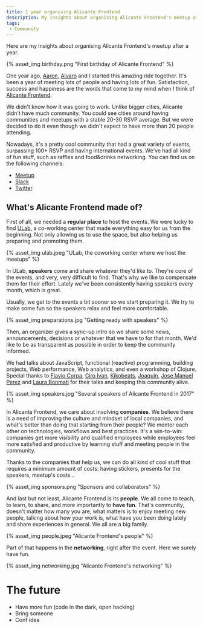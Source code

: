 ```yaml
---
title: 1 year organising Alicante Frontend
description: My insights about organising Alicante Frontend's meetup after a year
tags:
 - Community
---
```


Here are my insights about organising Alicante Frontend's meetup after a year.

<!-- more -->

{% asset_img birthday.png "First birthday of Alicante Frontend" %}

One year ago, [Aaron](https://twitter.com/aarongarciah), [Alvaro](https://twitter.com/AlvYuste) and I started this amazing ride together. It's been a year of meeting lots of people and having lots of fun. Satisfaction, success and happiness are the words that come to my mind when I think of [Alicante Frontend](http://alicantefrontend.es/).

We didn't know how it was going to work. Unlike bigger cities, Alicante didn't have much community. You could see cities around having communities and meetups with a stable 20-30 RSVP average. But we were decided to do it even though we didn't expect to have more than 20 people attending.

Nowadays, it's a pretty cool community that had a great variety of events, surpassing 100+ RSVP and having international events. We've had all kind of fun stuff, such as raffles and food&drinks networking. You can find us on the following channels:

- [Meetup](https://www.meetup.com/preview/Alicante-Frontend)
- [Slack](http://alicantefrontend.herokuapp.com/)
- [Twitter](https://twitter.com/AlicanteFront)

## What's Alicante Frontend made of?

First of all, we needed a **regular place** to host the events. We were lucky to find [ULab](https://ulab.es/), a co-working center that made everything easy for us from the beginning. Not only allowing us to use the space, but also helping us preparing and promoting them.

{% asset_img ulab.jpeg "ULab, the coworking center where we host the meetups" %}

In ULab, **speakers** come and share whatever they'd like to. They're core of the events, and very, very difficult to find. That's why we like to compensate them for their effort. Lately we've been consistently having speakers every month, which is great.

Usually, we get to the events a bit sooner so we start preparing it. We try to make some fun so the speakers relax and feel more comfortable.

{% asset_img preparations.jpg "Getting ready with speakers" %}

Then, an organizer gives a sync-up intro so we share some news, announcements, decisions or whatever that we have to for that month. We'd like to be as transparent as possible in order to keep the community informed.

We had talks about JavaScript, functional (reactive) programming, building projects, Web performance, Web analytics, and even a workshop of Clojure. Special thanks to [Flavio Corpa](https://twitter.com/FlavioCorpa), [Ciro Ivan](https://twitter.com/FlavioCorpa), [Kikobeats](https://twitter.com/kikobeats), [Joaquin](https://github.com/joakin), [Jose Manuel Perez](https://twitter.com/jmperezperez) and [Laura Bonmati](https://twitter.com/laurabonmati) for their talks and keeping this community alive.

{% asset_img speakers.jpg "Several speakers of Alicante Frontend in 2017" %}

In Alicante Frontend, we care about involving **companies**. We believe there is a need of improving the culture and mindset of local companies, and what's better than doing that starting from their people? We mentor each other on technologies, workflows and best practices. It's a win-to-win: companies get more visibility and qualified employees while employees feel more satisfied and productive by learning stuff and meeting people in the community.

Thanks to the companies that help us, we can do all kind of cool stuff that requires a minimum amount of costs: having stickers, presents for the speakers, meetup's costs...

{% asset_img sponsors.png "Sponsors and collaborators" %}

And last but not least, Alicante Frontend is its **people**. We all come to teach, to learn, to share, and more importantly to **have fun**. That's community, doesn't matter how many you are, what matters is to enjoy meeting new people, talking about how your work is, what have you been doing lately and share experiences in general. We all are a big family.

{% asset_img people.jpeg "Alicante Frontend's people" %}

Part of that happens in the **networking**, right after the event. Here we surely have fun.

{% asset_img networking.jpg "Alicante Frontend's networking" %}



# The future
  - Have more fun (code in the dark, open hacking)
  - Bring someone
  - Conf idea